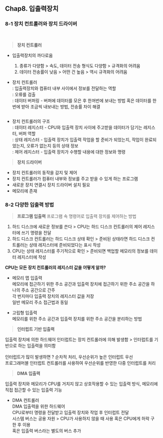 ## Chap8. 입출력장치

### 8-1 장치 컨트롤러와 장치 드라이버

<br>

>**장치 컨트롤러**

- 입출력장치의 까다로움
    1. 종류가 다양함 > 속도, 데이터 전송 형식도 다양함 > 규격화의 어려움
    2. 데이터 전송률이 낮음 > 어떤 건 높음 > 역시 규격화의 어려움

- 장치 컨트롤러 <br>
    : 입출력장치와 컴퓨터 내부 사이에서 정보를 전달하는 역할 <br>
    : 오류를 검출 <br> 
    : 데이터 버퍼링 - 버퍼에 데이터를 모은 후 한꺼번에 보내는 방법 혹은 데이터를 한번에 받아 조금씩 내보내는 방법, 전송률 차이 해결

<img>

- 장치 컨트롤러의 구조 <br>
    : 데이터 레지스터 - CPU와 입출력 장치 사이에 주고받을 데이터가 담기는 레지스터, 버퍼 역할 <br>
    : 상태 레지스터 - 입출력 장치가 입출력 작업을 할 준비가 되었는지, 작업이 완료되었는지, 오류가 없는지 등의 상태 정보<br>
    : 제어 레지스터 - 입출력 장치가 수행할 내용에 대한 정보와 명령 <br>

>**장치 드라이버** 

- 장치 컨트롤러의 동작을 감지 및 제어 
- 장치 컨트롤러가 컴퓨터 내부와 정보를 주고 받을 수 있게 하는 프로그램
- 새로운 장치 연결시 장치 드라이버 설치 필요
- 메모리에 존재

### 8-2 다양한 입출력 방법

>**프로그램 입출력**
프로그램 속 명령어로 입출력 장치를 제어하는 방법

1. 하드 디스크에 새로운 정보를 쓴다 > CPU는 하드 디스크 컨트롤러의 제어 레지스터에 쓰기 명령을 전달
2. 하드 디스크 컨트롤러는 하드 디스크 상태 확인 > 준비된 상태라면 하드 디스크 컨트롤러는 상태 레지스터에 준비되었다는 표시 작성
3. CPU는 상태 레지스터를 주기적으로 확인 > 준비되면 백업할 메모리의 정보를 데이터 레지스터에 작성

**CPU는 모든 장치 컨트롤러의 레지스터 값을 어떻게 알까?**

- 메모리 맵 입출력 <br>
    메모리에 접근하기 위한 주소 공간과 입출력 장치에 접근하기 위한 주소 공간을 하나의 주소 공간으로 간주 <br>
    각 번지마다 입출력 장치의 레지스터 값을 저장 <br>
    일반 메모리 주소 접근법과 동일

- 고립형 입출력 <br>
    메모리를 위한 주소 공간과 입출력 장치를 위한 주소 공간을 분리하는 방법

>**인터럽트 기반 입출력**

입출력 장치에 의한 하드웨어 인터럽트는 장치 컨트롤러에 의해 발생함 > 인터럽트를 기반으로 하는 입출력을 의미함 <br> <br>
인터럽트가 많이 발생하면 ? 순차적 처리, 우선순위가 높은 인터럽트 우선 <br>
프로그래머블 인터럽트 컨트롤러를 사용하여 우선순위를 반영한 다중 인터럽트를 처리

>**DMA 입출력**

입출력 장치와 메모리가 CPU를 거치지 않고 상호작용할 수 있는 입출력 방식, 메모리에 직접 접근할 수 있는 입출력 기능

- DMA 컨트롤러 <br> 
DMA 입출력을 위한 하드웨어 <br> 
CPU로부터 명령을 전달받고 입출력 장치와 작업 후 인터럽트 전달 <br>
시스템 버스는 공용 자원 > CPU가 사용하지 않을 때 사용 혹은 CPU에게 허락 구한 후 이용 <br>
혹은 입출력 버스라는 별도의 버스 추가

